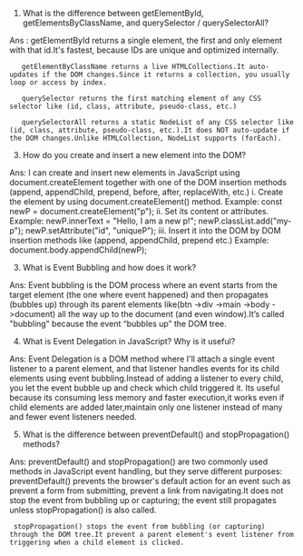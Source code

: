 1. What is the difference between getElementById, getElementsByClassName, and querySelector / querySelectorAll?

Ans :  getElementById returns a single element, the first and only element with that id.It's fastest, because IDs are unique and optimized internally.

       getElementByClassName returns a live HTMLCollections.It auto-updates if the DOM changes.Since it returns a collection, you usually loop or access by index.
      
       querySelector returns the first matching element of any CSS selector like (id, class, attribute, pseudo-class, etc.)
      
       querySelectorAll returns a static NodeList of any CSS selector like (id, class, attribute, pseudo-class, etc.).It does NOT auto-update if the DOM changes.Unlike HTMLCollection, NodeList supports (forEach).


3. How do you create and insert a new element into the DOM?

Ans: I can create and insert new elements in JavaScript using document.createElement together with one of the DOM insertion methods (append, appendChild, prepend, before, after, replaceWith, etc.)
     i. Create the element by using document.createElement() method.
        Example: const newP = document.createElement("p");
    ii. Set its content or attributes.
        Example: newP.innerText = "Hello, I am a new p!";
                 newP.classList.add("my-p");
                 newP.setAttribute("id", "uniqueP");
   iii. Insert it into the DOM by DOM insertion methods like (append, appendChild, prepend etc.)
        Example: document.body.appendChild(newP);


3. What is Event Bubbling and how does it work?

Ans: Event bubbling is the DOM process where an event starts from the target element (the one where event happened) and then propagates (bubbles up) through its parent elements like(btn ->div ->main ->body ->document) all the way up to the document (and even        window).It’s called "bubbling" because the event “bubbles up” the DOM tree.


4. What is Event Delegation in JavaScript? Why is it useful?

Ans: Event Delegation is a DOM method where I'll attach a single event listener to a parent element, and that listener handles events for its child elements using event bubbling.Instead of adding a listener to every child, you let the event bubble up and check which          child triggered it.
     Its useful because its consuming less memory and faster execution,it works even if child elements are added later,maintain only one listener instead of many and fewer event listeners needed.


5. What is the difference between preventDefault() and stopPropagation() methods?
   
Ans: preventDefault() and stopPropagation() are two commonly used methods in JavaScript event handling, but they serve different purposes:
     preventDefault() prevents the  browser's default action for an event such as prevent a form from submitting, prevent a link from navigating.It does not stop the event from bubbling up or capturing; the event still propagates unless stopPropagation() is also called.

     stopPropagation() stops the event from bubbling (or capturing) through the DOM tree.It prevent a parent element's event listener from triggering when a child element is clicked.     
